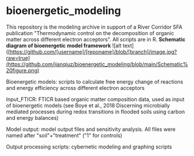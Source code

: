 # bioenergetic_modeling
This repository is the modeling archive in support of a River Corridor SFA publication "Thermodynamic control on the decomposition of organic matter across different electron acceptors".  All scripts are in R.
**Schematic diagram of bioenergetic model framework**
![alt text]([https://github.com/[username]/[reponame]/blob/[branch]/image.jpg?raw=true](https://github.com/jianqiuz/bioenergetic_modeling/blob/main/Schematic%20figure.png)

Bioenergetic models: scripts to calculate free energy change of reactions and energy efficiency across different electron acceptors

Input_FTICR: FTICR based organic matter composition data, used as input of bioenergetic models (see Boye et al., 2018 Discerning microbially mediated processes during redox transitions in flooded soils using carbon and energy balances)

Model output: model output files and sensitivity analysis. All files were named after "soil"+"treatment" ("1" for controls)

Output processing scripts: cybernetic modeling and graphing scripts
